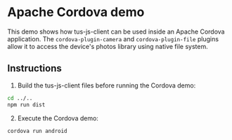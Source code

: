 # Apache Cordova demo

This demo shows how tus-js-client can be used inside an Apache Cordova application.
The `cordova-plugin-camera` and `cordova-plugin-file` plugins allow it to access the device's photos library using native file system.

## Instructions

1. Build the tus-js-client files before running the Cordova demo:

```sh
cd ../..
npm run dist
```

2. Execute the Cordova demo:

```sh
cordova run android
```
